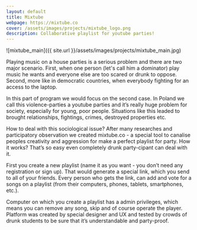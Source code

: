 ```yaml
---
layout: default
title: Mixtube
webpage: https://mixtube.co
cover: /assets/images/projects/mixtube_logo.png
description: Collaborative playlist for youtube parties!
---
```


![mixtube_main]({{ site.url }}/assets/images/projects/mixtube_main.jpg)

Playing music on a house parties is a serious problem and there are two major scenario. First, when one person (let's call him a dominator) play music he wants and everyone else are too scared or drunk to oppose. Second, more like in democratic countries, when everybody fighting for an access to the laptop.


In this part of program we would focus on the second case. In Poland we call this violence-parties a youtube parties and it’s really huge problem for society, especially for young, poor people. Situations like this leaded to brought relationships, fightings, crimes, destroyed properties etc.


How to deal with this sociological issue? After many researches and participatory observation we created mixtube.co - a special tool to canalise peoples creativity and aggression for make a perfect playlist for party. How it works? That’s so easy even completely drunk party-cipant can deal with it.


First you create a new playlist (name it as you want - you don’t need any registration or sign up). That would generate a special link, which you send to all of your friends. Every person who gets the link, can add and vote for a songs on a playlist (from their computers, phones, tablets, smartphones, etc.).


Computer on which you create a playlist has a admin privileges, which means you can remove any song, skip and of course operate the player. Platform was created by special designer and UX and tested by crowds of drunk students to be sure that it’s understandable and party-proof.